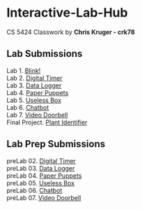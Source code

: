 # Interactive-Lab-Hub

CS 5424 Classwork by **Chris Kruger - crk78**

## Lab Submissions

Lab 1. [Blink!](https://github.com/ckruger0/IDD-Fa18-Lab1) <BR>
Lab 2. [Digital Timer](https://github.com/ckruger0/IDD-Fa18-Lab2)<BR>
Lab 3. [Data Logger](https://github.com/ckruger0/IDD-Fa18-Lab3)<BR>
Lab 4. [Paper Puppets](https://github.com/ckruger0/IDD-Fa18-Lab4)<BR>
Lab 5. [Useless Box](https://github.com/ckruger0/IDD-Fa18-Lab5)<BR>
Lab 6. [Chatbot](https://github.com/ckruger0/IDD-Fa18-Lab6)<BR>
Lab 7. [Video Doorbell](https://github.com/ckruger0/IDD-Fa18-Lab7)<BR>
Final Project. [Plant Identifier](https://github.com/ckruger0/IDD-Fa18-Final-Project)

## Lab Prep Submissions

preLab 02. [Digital Timer](https://github.com/ckruger0/Interactive-Lab-Hub/blob/master/prelab2.md)<BR>
preLab 03. [Data Logger](https://github.com/ckruger0/Interactive-Lab-Hub/blob/master/prelab3.md)<BR>
preLab 04. [Paper Puppets](https://github.com/ckruger0/Interactive-Lab-Hub/blob/master/prelab4.md)<BR>
preLab 05. [Useless Box](https://github.com/ckruger0/Interactive-Lab-Hub/blob/master/prelab5.md)<BR>
preLab 06. [Chatbot](https://github.com/ckruger0/Interactive-Lab-Hub/blob/master/prelab6.md)<BR>
preLab 07. [Video Doorbell](https://github.com/ckruger0/Interactive-Lab-Hub/blob/master/prelab7.md)
